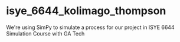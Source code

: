 # isye_6644_kolimago_thompson
We're using SimPy to simulate a process for our project in ISYE 6644 Simulation Course with GA Tech
